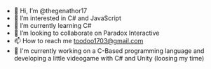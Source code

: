 - 👋 Hi, I’m @thegenathor17
- 👀 I’m interested in C# and JavaScript
- 🌱 I’m currently learning C#
- 💞️ I’m looking to collaborate on Paradox Interactive
- 📫 How to reach me toodoo1703@gmail.com
- 💪 I'm currently working on a C-Based programming language and         developing a little videogame with C# and Unity (loosing my time)

<!---
thegenathor17/thegenathor17 is a ✨ special ✨ repository because its `README.md` (this file) appears on your GitHub profile.
You can click the Preview link to take a look at your changes.
--->
